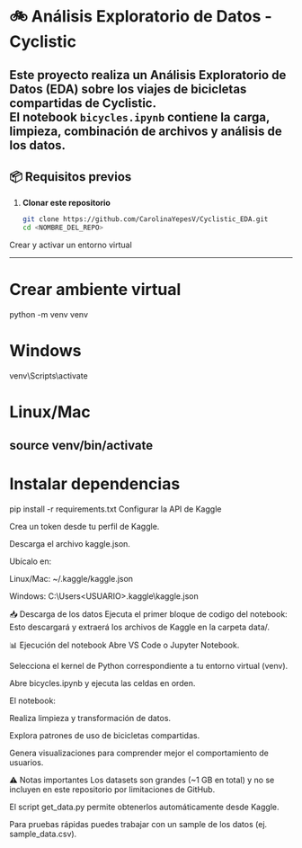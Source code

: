 # 🚲 Análisis Exploratorio de Datos - Cyclistic

Este proyecto realiza un **Análisis Exploratorio de Datos (EDA)** sobre los viajes de bicicletas compartidas de **Cyclistic**.  
El notebook `bicycles.ipynb` contiene la carga, limpieza, combinación de archivos y análisis de los datos.
---
## 📦 Requisitos previos

1. **Clonar este repositorio**
   ```bash
   git clone https://github.com/CarolinaYepesV/Cyclistic_EDA.git
   cd <NOMBRE_DEL_REPO>
Crear y activar un entorno virtual

---
# Crear ambiente virtual
python -m venv venv
# Windows
venv\Scripts\activate
# Linux/Mac
source venv/bin/activate
---
# Instalar dependencias
pip install -r requirements.txt
Configurar la API de Kaggle

Crea un token desde tu perfil de Kaggle.

Descarga el archivo kaggle.json.

Ubícalo en:

Linux/Mac: ~/.kaggle/kaggle.json

Windows: C:\Users\<USUARIO>\.kaggle\kaggle.json

📥 Descarga de los datos
Ejecuta el primer bloque de codigo del notebook:
Esto descargará y extraerá los archivos de Kaggle en la carpeta data/.

📊 Ejecución del notebook
Abre VS Code o Jupyter Notebook.

Selecciona el kernel de Python correspondiente a tu entorno virtual (venv).

Abre bicycles.ipynb y ejecuta las celdas en orden.

El notebook:

Realiza limpieza y transformación de datos.

Explora patrones de uso de bicicletas compartidas.

Genera visualizaciones para comprender mejor el comportamiento de usuarios.

⚠️ Notas importantes
Los datasets son grandes (~1 GB en total) y no se incluyen en este repositorio por limitaciones de GitHub.

El script get_data.py permite obtenerlos automáticamente desde Kaggle.

Para pruebas rápidas puedes trabajar con un sample de los datos (ej. sample_data.csv).
